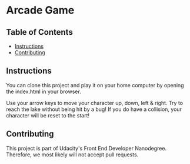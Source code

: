# Arcade Game

## Table of Contents

- [Instructions](#instructions)
- [Contributing](#contributing)

## Instructions

You can clone this project and play it on your home computer by opening the index.html in your browser.

Use your arrow keys to move your character up, down, left & right.  Try to reach the lake without being hit by a bug!  If you do have a collision, your character will be reset to the start!


## Contributing

This project is part of Udacity's Front End Developer Nanodegree. Therefore, we most likely will not accept pull requests.
